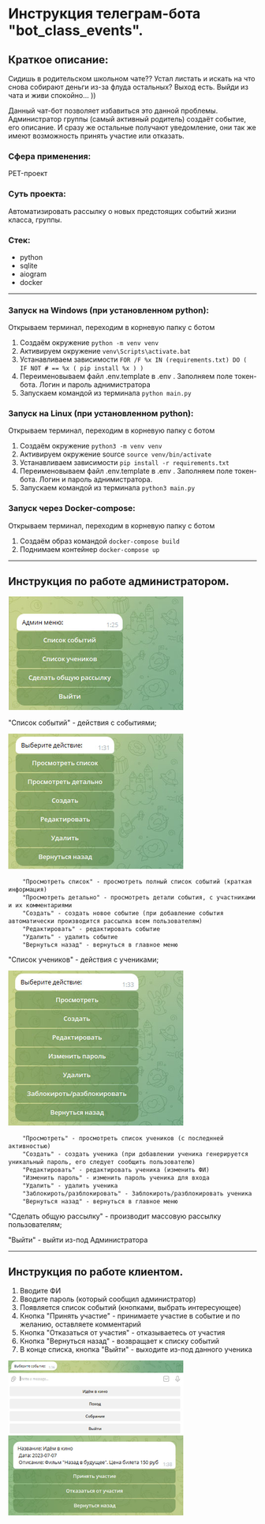 # Инструкция телеграм-бота "bot_class_events".
## Краткое описание:
Сидишь в родительском школьном чате??
Устал листать и искать на что снова собирают деньги из-за флуда остальных?
Выход есть. Выйди из чата и живи спокойно... ))

Данный чат-бот позволяет избавиться это данной проблемы. Администратор группы
(самый активный родитель) создаёт событие, его описание. И сразу же
остальные получают уведомление, они так же имеют возможность принять
участие или отказать.

### Сфера применения:
PET-проект

### Суть проекта:
Автоматизировать рассылку о новых предстоящих событий жизни класса, группы. 

### Стек:
* python
* sqlite
* aiogram
* docker

---

### Запуск на Windows (при установленном python):
Открываем терминал, переходим в корневую папку с ботом
1. Создаём окружение ```python -m venv venv```
2. Активируем окружение ```venv\Scripts\activate.bat```
3. Устанавливаем зависимости ```FOR /F %x IN (requirements.txt) DO ( IF NOT # == %x ( pip install %x ) )```
4. Переименовываем файл .env.template в .env . Заполняем поле токен-бота. Логин и пароль аднимистратора
5. Запускаем командой из терминала ```python main.py```

### Запуск на Linux (при установленном python):
Открываем терминал, переходим в корневую папку с ботом
1. Создаём окружение ```python3 -m venv venv```   
2. Активируем окружение source ```source venv/bin/activate```
3. Устанавливаем зависимости ```pip install -r requirements.txt```
4. Переименовываем файл .env.template в .env . Заполняем поле токен-бота. Логин и пароль аднимистратора.
5. Запускаем командой из терминала ```python3 main.py```

### Запуск через Docker-compose:
Открываем терминал, переходим в корневую папку с ботом
1. Создаём образ командой ```docker-compose build```
2. Поднимаем контейнер ```docker-compose up```

---

## Инструкция по работе администратором.

<img src="./images_readme/admin_menu.jpg" width="355"/>

"Список событий" - действия с событиями;

<img src="./images_readme/events_menu.jpg" width="355"/>

```
    "Просмотреть список" - просмотреть полный список событий (краткая информация)
    "Просмотреть детально" - просмотреть детали события, с участниками и их комментариями
    "Создать" - создать новое событие (при добавление события автоматически производится рассылка всем пользователям)
    "Редактировать" - редактировать событие
    "Удалить" - удалить событие
    "Вернуться назад" - вернуться в главное меню
```

"Список учеников" - действия с учениками;

<img src="./images_readme/students_menu.jpg" width="355"/>

```
    "Просмотреть" - просмотреть список учеников (с последнней активностью)
    "Создать" - создать ученика (при добавлении ученика генерируется уникальный пароль, его следует сообщить пользователю)
    "Редактировать" - редактировать ученика (изменить ФИ)
    "Изменить пароль" - изменить пароль ученика для входа
    "Удалить" - удалить ученика
    "Заблокироть/разблокировать" - Заблокироть/разблокировать ученика
    "Вернуться назад" - вернуться в главное меню
```
    
"Сделать общую рассылку" - производит массовую рассылку пользователям;

"Выйти" - выйти из-под Администратора

---

## Инструкция по работе клиентом.
1. Вводите ФИ
2. Вводите пароль (который сообщил администратор)
3. Появляется список событий (кнопками, выбрать интересующее)
4. Кнопка "Принять участие" - принимаете участие в событие и по желанию, оставляете комментарий
5. Кнопка "Отказаться от участия" - отказываетесь от участия
6. Кнопка "Вернуться назад" - возвращает к списку событий
7. В конце списка, кнопка "Выйти" - выходите из-под данного ученика

<img src="./images_readme/parent_menu.jpg" width="355"/>
<img src="./images_readme/parent_event_menu.jpg" width="355"/>








